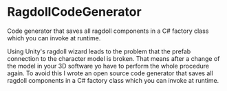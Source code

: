 RagdollCodeGenerator
====================

Code generator that saves all ragdoll components in a C# factory class which you can invoke at runtime.

Using Unity's ragdoll wizard leads to the problem that the prefab connection to the character 
model is broken. That means after a change of the model in your 3D software yo have to perform the 
whole procedure again. To avoid this I wrote an open source code generator that saves all ragdoll 
components in a C# factory class which you can invoke at runtime.

